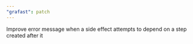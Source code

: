```yaml
---
"grafast": patch
---
```


Improve error message when a side effect attempts to depend on a step created
after it
